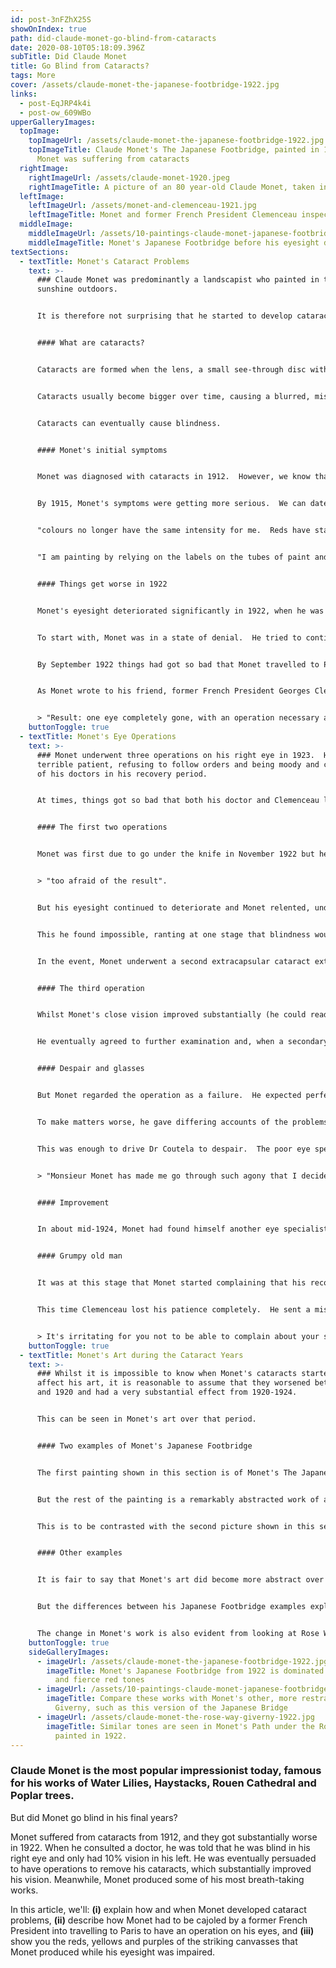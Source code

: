 ```yaml
---
id: post-3nFZhX25S
showOnIndex: true
path: did-claude-monet-go-blind-from-cataracts
date: 2020-08-10T05:18:09.396Z
subTitle: Did Claude Monet
title: Go Blind from Cataracts?
tags: More
cover: /assets/claude-monet-the-japanese-footbridge-1922.jpg
links:
  - post-EqJRP4k4i
  - post-ow_609WBo
upperGalleryImages:
  topImage:
    topImageUrl: /assets/claude-monet-the-japanese-footbridge-1922.jpg
    topImageTitle: Claude Monet's The Japanese Footbridge, painted in 1922 when
      Monet was suffering from cataracts
  rightImage:
    rightImageUrl: /assets/claude-monet-1920.jpeg
    rightImageTitle: A picture of an 80 year-old Claude Monet, taken in 1920
  leftImage:
    leftImageUrl: /assets/monet-and-clemenceau-1921.jpg
    leftImageTitle: Monet and former French President Clemenceau inspecting the Giverny gardens
  middleImage:
    middleImageUrl: /assets/10-paintings-claude-monet-japanese-footbridge.jpg
    middleImageTitle: Monet's Japanese Footbridge before his eyesight deteriorated
textSections:
  - textTitle: Monet's Cataract Problems
    text: >-
      ### Claude Monet was predominantly a landscapist who painted in the bright
      sunshine outdoors.


      It is therefore not surprising that he started to develop cataracts in 1912.  


      #### What are cataracts?


      Cataracts are formed when the lens, a small see-through disc within your eye, develops cloudy patches.  They are frequently seen in older people (Monet was 72 in 1912) and in those who work outdoors, especially when they have not had the benefit of modern uv-screening sunglasses. 


      Cataracts usually become bigger over time, causing a blurred, misty vision (a bit like trying to see through frosted bathroom glass).  They normally appear in both eyes, although they don't develop at the same rate (Monet's right eye was always much worse than his left).  


      Cataracts can eventually cause blindness.     


      #### Monet's initial symptoms


      Monet was diagnosed with cataracts in 1912.  However, we know that Monet hated visiting doctors and so it is likely that his eyesight was impaired before this date.  


      By 1915, Monet's symptoms were getting more serious.  We can date the worsening of his symptons with some accuracy because many of Monet's letters have been retained.  In them he complained that:


      "colours no longer have the same intensity for me.  Reds have started to look muddy.  My paintings are getting darker and darker"


      "I am painting by relying on the labels on the tubes of paint and on the force of habit."


      #### Things get worse in 1922


      Monet's eyesight deteriorated significantly in 1922, when he was aged 82.  The timing could not have been worse, as Monet had just agreed to paint and donate a series of huge water lily paintings to the French state.


      To start with, Monet was in a state of denial.  He tried to continue work, confessing to his friend Marc Elder that he had ruined several canvasses.  On a subsequent trip to Giverny, Elder spotted canvasses that had been slashed by Monet's "angry hand" and learned that he had given servants instructions to burn yet more canvasses. 


      By September 1922 things had got so bad that Monet travelled to Paris to seek out one of the country's best ophthalmologists: Dr Charles Coutela.  The results were not good.  Coutela confirmed that Monet was legally blind in his right eye and had only 10% vision in his left.  


      As Monet wrote to his friend, former French President Georges Clemenceau, the next day:


      > "Result: one eye completely gone, with an operation necessary and even unavoidable in the near future.  Meanwhile, a course of treatment might improve the other eye and permit me to paint."
    buttonToggle: true
  - textTitle: Monet's Eye Operations
    text: >-
      ### Monet underwent three operations on his right eye in 1923.  He was a
      terrible patient, refusing to follow orders and being moody and critical
      of his doctors in his recovery period.  


      At times, things got so bad that both his doctor and Clemenceau lost all patience with him!  


      #### The first two operations


      Monet was first due to go under the knife in November 1922 but he chickened out.  As he explained at the time, he was 


      > "too afraid of the result".  


      But his eyesight continued to deteriorate and Monet relented, undergoing a first operation in January 1923 (an iridectomy, the removal of part of the iris of his right eye).  The problem was that Monet had to convalesce by lying still in complete darkness for 10 days.  


      This he found impossible, ranting at one stage that blindness would be preferable to lying still.  


      In the event, Monet underwent a second extracapsular cataract extraction in early February 1923, finally being discharged after spending 38 days in Dr Coutela's eye clinic in Paris.


      #### The third operation


      Whilst Monet's close vision improved substantially (he could read 15-20 pages a day), his distance vision remained poor, especially outdoors.  


      He eventually agreed to further examination and, when a secondary cataract was diagnosed, he reluctantly agreed to a further operation.  It took place in July 1923, this time in Giverny, and was substantially successful.


      #### Despair and glasses


      But Monet regarded the operation as a failure.  He expected perfect vision to be restored immediately, and tried pair of spectacles after pair of spectacles to see if they would improve the position (never giving his eyes enough time to adjust to any one pair).


      To make matters worse, he gave differing accounts of the problems he said remained with his vision, variously stating that: he could only see yellow and blue; that he saw everything in yellow; that he couldn't see yellow any more; and that he saw yellow as green and everything else as blue.  


      This was enough to drive Dr Coutela to despair.  The poor eye specialist wrote to Clemenceau, explaining that:


      > "Monsieur Monet has made me go through such agony that I decided to pass on ... his second \[left] eye."


      #### Improvement


      In about mid-1924, Monet had found himself another eye specialist - Dr Mawas - and had procured a pair of new Zeiss katral lenses designed for those recovering from cataract surgery.  They improved Monet's sight substantially, allowing him to get back to putting the finishing touches to the Grand Decorations that he had promised to donate to the nation in 1922.


      #### Grumpy old man


      It was at this stage that Monet started complaining that his recovered eyesight had only served to demonstrate that he could no longer paint.  


      This time Clemenceau lost his patience completely.  He sent a missive to Monet, explaining that:


      > It's irritating for you not to be able to complain about your sight after all of your wild lamentations.  Fortunately, your work 'gives poor results', and therefore you can whine about that instead, because complaining gives you the greatest joy in life."
    buttonToggle: true
  - textTitle: Monet's Art during the Cataract Years
    text: >-
      ### Whilst it is impossible to know when Monet's cataracts started to
      affect his art, it is reasonable to assume that they worsened between 1915
      and 1920 and had a very substantial effect from 1920-1924.


      This can be seen in Monet's art over that period.


      #### Two examples of Monet's Japanese Footbridge


      The first painting shown in this section is of Monet's The Japanese Footbridge, completed in 1922 (ie at a time when cataracts were substantially impairing Monet's vision).  The structure of the footbridge is just about visible, at least to those who know what they are looking for.


      But the rest of the painting is a remarkably abstracted work of attention-grabbing oranges, yellows, reds and blues.  


      This is to be contrasted with the second picture shown in this section, another version of Monet's Japanese Footbridge, but this time one completed in 1899 - when Monet was 59 and had no documented problems with his eyesight.


      #### Other examples


      It is fair to say that Monet's art did become more abstract over time, and that this was probably down to artistic development rather than illness.  


      But the differences between his Japanese Footbridge examples explained above are so significant that they can only reasonably be attributed to Monet's eyesight.


      The change in Monet's work is also evident from looking at Rose Way at Giverny (the third picture in this section).  This was another canvass completed in 1922, at the height of Monet's problems with his eyes.  The subject matter would probably not be clear to a viewer who did not know the painting's title.
    buttonToggle: true
    sideGalleryImages:
      - imageUrl: /assets/claude-monet-the-japanese-footbridge-1922.jpg
        imageTitle: Monet's Japanese Footbridge from 1922 is dominated by burning yellow
          and fierce red tones
      - imageUrl: /assets/10-paintings-claude-monet-japanese-footbridge.jpg
        imageTitle: Compare these works with Monet's other, more restrained works at
          Giverny, such as this version of the Japanese Bridge
      - imageUrl: /assets/claude-monet-the-rose-way-giverny-1922.jpg
        imageTitle: Similar tones are seen in Monet's Path under the Rose Aches, also
          painted in 1922.
---
```

### Claude Monet is the most popular impressionist today, famous for his works of Water Lilies, Haystacks, Rouen Cathedral and Poplar trees.

But did Monet go blind in his final years?  

Monet suffered from cataracts from 1912, and they got substantially worse in 1922.  When he consulted a doctor, he was told that he was blind in his right eye and only had 10% vision in his left.  He was eventually persuaded to have operations to remove his cataracts, which substantially improved his vision.  Meanwhile, Monet produced some of his most breath-taking works.

In this article, we'll: **(i)** explain how and when Monet developed cataract problems, **(ii)** describe how Monet had to be cajoled by a former French President into travelling to Paris to have an operation on his eyes, and **(iii)** show you the reds, yellows and purples of the striking canvasses that Monet produced while his eyesight was impaired.